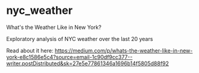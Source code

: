 # nyc_weather
What's the Weather Like in New York?

Exploratory analysis of NYC weather over the last 20 years

Read about it here: https://medium.com/p/whats-the-weather-like-in-new-york-e8c1586e5c4?source=email-1c90df9cc377--writer.postDistributed&sk=27e5e77861346a1696b14f5805d88f92
